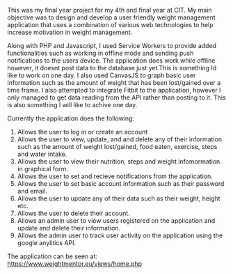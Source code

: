 This was my final year project for my 4th and final year at CIT. My main objective was to design and develop a user friendly weight management application that uses a combination of various web technologies to help increase motivation in weight management.

Along with PHP and Javascript, I used Service Workers to provide added functionalities such as working in offline mode and sending push notifications to the users device. The application does work while offline however, it doesnt post data to the database just yet.This is something Id like to work on one day. I also used CanvasJS to graph basic user information such as the amount of weight that has been lost/gained over a time frame. I also attempted to integrate Fitbit to the application, however I only managed to get data reading from the API rather than posting to it. This is also something I will like to achive one day. 

Currently the application does the following:
1. Allows the user to log in or create an account
2. Allows the user to view, update, and and delete any of their information such as the amount of weight lost/gained, food eaten, exercise, steps and water intake. 
3. Allows the user to view their nutrition, steps and weight infomormation in graphical form.
4. Allows the user to set and recieve notifications from the application. 
5. Allows the user to set basic account information such as their password and email.
6. Allows the user to update any of their data such as their weight, height etc.
7. Allows the user to delete their account.
8. Allows an admin user to view users registered on the application and update and delete their information. 
9. Allows the admin user to track user activity on the application using the google anylitics API.

The application can be seen at: https://www.weightmentor.eu/views/home.php 
